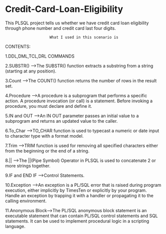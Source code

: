 # Credit-Card-Loan-Eligibility
This PLSQL project tells us whether we have credit card loan eligibility through phone number and credit card last four digits. 
                        
                        What I used in this scenario is
                        
 CONTENTS:
                        
1.DDL,DML,TCL,DRL COMMANDS

2.SUBSTR()      -->The SUBSTR() function extracts a substring from a string (starting at any position).

3.Count         -->The COUNT() function returns the number of rows in the result set.

4.Procedure     -->A procedure is a subprogram that performs a specific action. A procedure invocation (or call) is a statement.
                    Before invoking a procedure, you must declare and define it.
              
5.IN and OUT    -->An IN OUT parameter passes an initial value to a subprogram and returns an updated value to the caller.

6.To_Char       -->TO_CHAR function is used to typecast a numeric or date input to character type with a format model.

7.Trim          -->TRIM function is used for removing all specified characters either from the beginning or the end of a string.

8.||            -->The ||(Pipe Symbol) Operator in PLSQL is used to concatenate 2 or more strings together.

9.IF and END IF -->Control Statements.

10.Exception    -->An exception is a PL/SQL error that is raised during program execution, either implicitly by TimesTen or explicitly by your program. Handle an                             exception by trapping it with a handler or propagating it to the calling environment.

11.Anonymous Block-->The PL/SQL anonymous block statement is an executable statement that can contain PL/SQL control statements and SQL statements. It can be used to implement procedural logic in a scripting language.
